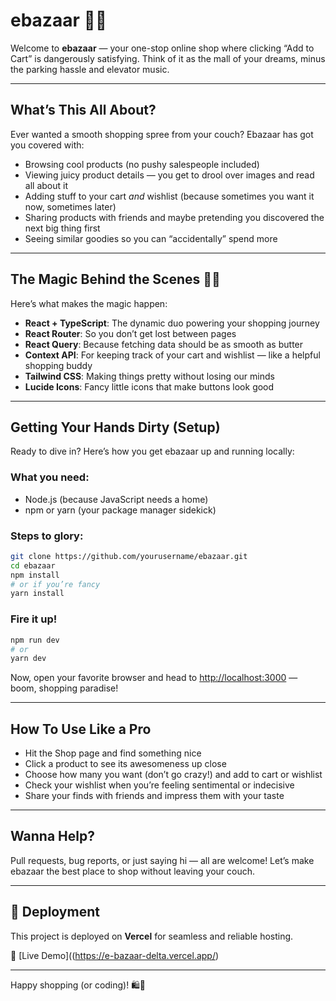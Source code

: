 # ebazaar 🛒✨

Welcome to **ebazaar** — your one-stop online shop where clicking “Add to Cart” is dangerously satisfying. Think of it as the mall of your dreams, minus the parking hassle and elevator music.

---

## What’s This All About?

Ever wanted a smooth shopping spree from your couch? Ebazaar has got you covered with:

- Browsing cool products (no pushy salespeople included)  
- Viewing juicy product details — you get to drool over images and read all about it  
- Adding stuff to your cart *and* wishlist (because sometimes you want it now, sometimes later)  
- Sharing products with friends and maybe pretending you discovered the next big thing first  
- Seeing similar goodies so you can “accidentally” spend more  

---

## The Magic Behind the Scenes 🧙‍♂️

Here’s what makes the magic happen:

- **React + TypeScript**: The dynamic duo powering your shopping journey  
- **React Router**: So you don’t get lost between pages  
- **React Query**: Because fetching data should be as smooth as butter  
- **Context API**: For keeping track of your cart and wishlist — like a helpful shopping buddy  
- **Tailwind CSS**: Making things pretty without losing our minds  
- **Lucide Icons**: Fancy little icons that make buttons look good  

---

## Getting Your Hands Dirty (Setup)

Ready to dive in? Here’s how you get ebazaar up and running locally:

### What you need:

- Node.js (because JavaScript needs a home)  
- npm or yarn (your package manager sidekick)  

### Steps to glory:

```bash
git clone https://github.com/yourusername/ebazaar.git
cd ebazaar
npm install
# or if you’re fancy
yarn install
```
### Fire it up!

```bash
npm run dev
# or
yarn dev
```
Now, open your favorite browser and head to [http://localhost:3000](http://localhost:3000) — boom, shopping paradise!

---

## How To Use Like a Pro

- Hit the Shop page and find something nice
- Click a product to see its awesomeness up close
- Choose how many you want (don’t go crazy!) and add to cart or wishlist
- Check your wishlist when you’re feeling sentimental or indecisive
- Share your finds with friends and impress them with your taste

---

## Wanna Help?

Pull requests, bug reports, or just saying hi — all are welcome! Let’s make ebazaar the best place to shop without leaving your couch.

---

## 🚀 Deployment

This project is deployed on **Vercel** for seamless and reliable hosting.

🔗 [Live Demo]((https://e-bazaar-delta.vercel.app/)

---



Happy shopping (or coding)! 🛍️🚀




